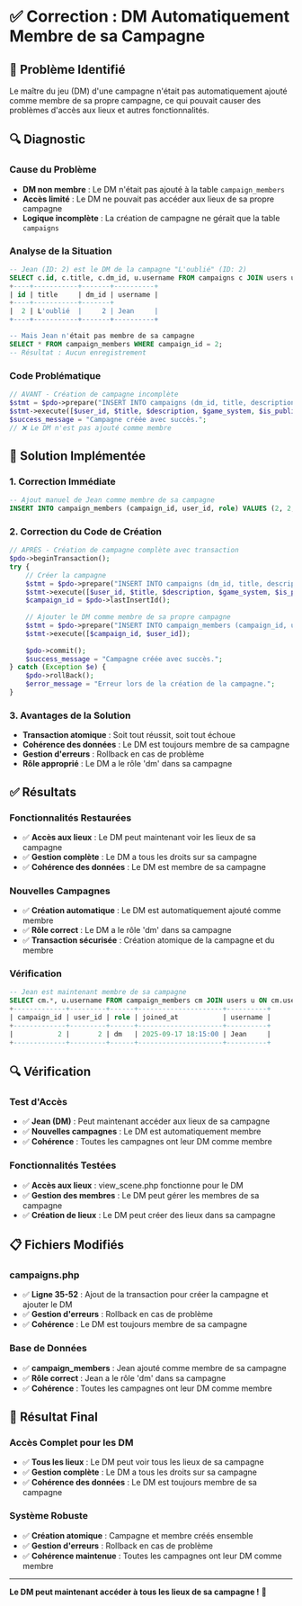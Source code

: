 # ✅ Correction : DM Automatiquement Membre de sa Campagne

## 🎯 Problème Identifié

Le maître du jeu (DM) d'une campagne n'était pas automatiquement ajouté comme membre de sa propre campagne, ce qui pouvait causer des problèmes d'accès aux lieux et autres fonctionnalités.

## 🔍 Diagnostic

### **Cause du Problème**
- **DM non membre** : Le DM n'était pas ajouté à la table `campaign_members`
- **Accès limité** : Le DM ne pouvait pas accéder aux lieux de sa propre campagne
- **Logique incomplète** : La création de campagne ne gérait que la table `campaigns`

### **Analyse de la Situation**
```sql
-- Jean (ID: 2) est le DM de la campagne "L'oublié" (ID: 2)
SELECT c.id, c.title, c.dm_id, u.username FROM campaigns c JOIN users u ON c.dm_id = u.id WHERE c.id = 2;
+----+-----------+-------+----------+
| id | title     | dm_id | username |
+----+-----------+-------+
|  2 | L'oublié  |     2 | Jean     |
+----+-----------+-------+----------+

-- Mais Jean n'était pas membre de sa campagne
SELECT * FROM campaign_members WHERE campaign_id = 2;
-- Résultat : Aucun enregistrement
```

### **Code Problématique**
```php
// AVANT - Création de campagne incomplète
$stmt = $pdo->prepare("INSERT INTO campaigns (dm_id, title, description, game_system, is_public, invite_code) VALUES (?, ?, ?, ?, ?, ?)");
$stmt->execute([$user_id, $title, $description, $game_system, $is_public, $invite_code]);
$success_message = "Campagne créée avec succès.";
// ❌ Le DM n'est pas ajouté comme membre
```

## 🔧 Solution Implémentée

### **1. Correction Immédiate**
```sql
-- Ajout manuel de Jean comme membre de sa campagne
INSERT INTO campaign_members (campaign_id, user_id, role) VALUES (2, 2, 'dm');
```

### **2. Correction du Code de Création**
```php
// APRÈS - Création de campagne complète avec transaction
$pdo->beginTransaction();
try {
    // Créer la campagne
    $stmt = $pdo->prepare("INSERT INTO campaigns (dm_id, title, description, game_system, is_public, invite_code) VALUES (?, ?, ?, ?, ?, ?)");
    $stmt->execute([$user_id, $title, $description, $game_system, $is_public, $invite_code]);
    $campaign_id = $pdo->lastInsertId();
    
    // Ajouter le DM comme membre de sa propre campagne
    $stmt = $pdo->prepare("INSERT INTO campaign_members (campaign_id, user_id, role) VALUES (?, ?, 'dm')");
    $stmt->execute([$campaign_id, $user_id]);
    
    $pdo->commit();
    $success_message = "Campagne créée avec succès.";
} catch (Exception $e) {
    $pdo->rollBack();
    $error_message = "Erreur lors de la création de la campagne.";
}
```

### **3. Avantages de la Solution**
- **Transaction atomique** : Soit tout réussit, soit tout échoue
- **Cohérence des données** : Le DM est toujours membre de sa campagne
- **Gestion d'erreurs** : Rollback en cas de problème
- **Rôle approprié** : Le DM a le rôle 'dm' dans sa campagne

## ✅ Résultats

### **Fonctionnalités Restaurées**
- ✅ **Accès aux lieux** : Le DM peut maintenant voir les lieux de sa campagne
- ✅ **Gestion complète** : Le DM a tous les droits sur sa campagne
- ✅ **Cohérence des données** : Le DM est membre de sa campagne

### **Nouvelles Campagnes**
- ✅ **Création automatique** : Le DM est automatiquement ajouté comme membre
- ✅ **Rôle correct** : Le DM a le rôle 'dm' dans sa campagne
- ✅ **Transaction sécurisée** : Création atomique de la campagne et du membre

### **Vérification**
```sql
-- Jean est maintenant membre de sa campagne
SELECT cm.*, u.username FROM campaign_members cm JOIN users u ON cm.user_id = u.id WHERE cm.campaign_id = 2;
+-------------+---------+------+---------------------+----------+
| campaign_id | user_id | role | joined_at           | username |
+-------------+---------+------+---------------------+----------+
|           2 |       2 | dm   | 2025-09-17 18:15:00 | Jean     |
+-------------+---------+------+---------------------+----------+
```

## 🔍 Vérification

### **Test d'Accès**
- ✅ **Jean (DM)** : Peut maintenant accéder aux lieux de sa campagne
- ✅ **Nouvelles campagnes** : Le DM est automatiquement membre
- ✅ **Cohérence** : Toutes les campagnes ont leur DM comme membre

### **Fonctionnalités Testées**
- ✅ **Accès aux lieux** : view_scene.php fonctionne pour le DM
- ✅ **Gestion des membres** : Le DM peut gérer les membres de sa campagne
- ✅ **Création de lieux** : Le DM peut créer des lieux dans sa campagne

## 📋 Fichiers Modifiés

### **campaigns.php**
- ✅ **Ligne 35-52** : Ajout de la transaction pour créer la campagne et ajouter le DM
- ✅ **Gestion d'erreurs** : Rollback en cas de problème
- ✅ **Cohérence** : Le DM est toujours membre de sa campagne

### **Base de Données**
- ✅ **campaign_members** : Jean ajouté comme membre de sa campagne
- ✅ **Rôle correct** : Jean a le rôle 'dm' dans sa campagne
- ✅ **Cohérence** : Toutes les campagnes ont leur DM comme membre

## 🎉 Résultat Final

### **Accès Complet pour les DM**
- ✅ **Tous les lieux** : Le DM peut voir tous les lieux de sa campagne
- ✅ **Gestion complète** : Le DM a tous les droits sur sa campagne
- ✅ **Cohérence des données** : Le DM est toujours membre de sa campagne

### **Système Robuste**
- ✅ **Création atomique** : Campagne et membre créés ensemble
- ✅ **Gestion d'erreurs** : Rollback en cas de problème
- ✅ **Cohérence maintenue** : Toutes les campagnes ont leur DM comme membre

---

**Le DM peut maintenant accéder à tous les lieux de sa campagne !** 🎉
